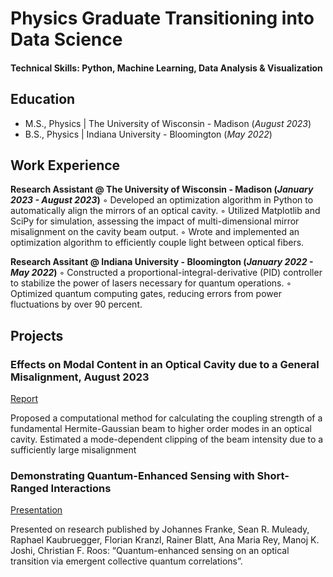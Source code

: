 # Physics Graduate Transitioning into Data Science

#### Technical Skills: Python, Machine Learning, Data Analysis & Visualization

## Education						       		
- M.S., Physics	| The University of Wisconsin - Madison (_August 2023_)	 			        		
- B.S., Physics | Indiana University - Bloomington (_May 2022_)

## Work Experience
**Research Assistant @ The University of Wisconsin - Madison (_January 2023 - August 2023_)**
◦ Developed an optimization algorithm in Python to automatically align the mirrors of an optical cavity.
◦ Utilized Matplotlib and SciPy for simulation, assessing the impact of multi-dimensional mirror misalignment on the cavity beam output.
◦ Wrote and implemented an optimization algorithm to efficiently couple light between optical fibers.

**Research Assitant @ Indiana University - Bloomington (_January 2022 - May 2022_)**
◦ Constructed a proportional-integral-derivative (PID) controller to stabilize the power of lasers necessary for quantum operations.
◦ Optimized quantum computing gates, reducing errors from power fluctuations by over 90 percent.

## Projects
### Effects on Modal Content in an Optical Cavity due to a General Misalignment, August 2023
[Report](https://github.com/louisfarenci/Portfolio/blob/main/Optical%20Cavity%20Misalignment%20Report.pdf)

Proposed a computational method for calculating the coupling strength of a fundamental Hermite-Gaussian beam to higher order modes in an optical cavity. Estimated a mode-dependent clipping of the beam intensity due to a sufficiently large misalignment

### Demonstrating Quantum-Enhanced Sensing with Short-Ranged Interactions
[Presentation](https://github.com/louisfarenci/Portfolio/blob/main/Quantum%20Sensing%20Presentation.pdf)

Presented on research published by Johannes Franke, Sean R. Muleady, Raphael Kaubruegger, Florian Kranzl, Rainer Blatt, Ana Maria Rey, Manoj K. Joshi, Christian F. Roos: “Quantum-enhanced sensing on an optical transition via emergent collective quantum correlations”.
